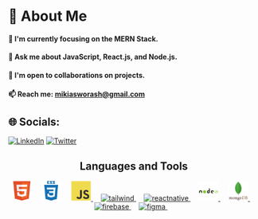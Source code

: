 <h1>💫 About Me</h1>

<h4>🔭 I'm currently focusing on the MERN Stack. </h4>

<h4>💬 Ask me about JavaScript, React.js, and Node.js. </h4>

<h4>👯 I'm open to collaborations on projects. </h4>

<h4>📫 Reach me: <a  href="mailto:mikiasworash@gmail.com">mikiasworash@gmail.com </a></h4>

## 🌐 Socials:

[![LinkedIn](https://img.shields.io/badge/LinkedIn-%230077B5.svg?logo=linkedin&logoColor=white)](https://linkedin.com/in/mikiasworash) [![Twitter](https://img.shields.io/badge/Twitter-%231DA1F2.svg?logo=Twitter&logoColor=white)](https://twitter.com/mikiasworash)

<h2 align="center">Languages and Tools</h2>

<p align="center"> 
     <a href="https://html.com/" target="_blank" rel="noreferrer"><img src="https://github.com/devicons/devicon/blob/master/icons/html5/html5-original.svg" alt="HTML" width="40" height="40"/></a>
  &nbsp; &nbsp;
      <a href="https://developer.mozilla.org/en-US/docs/Web/CSS" target="_blank" rel="noreferrer"> <img src="https://github.com/devicons/devicon/blob/master/icons/css3/css3-plain-wordmark.svg" alt="CSS" width="40" height="40"/></a>
   &nbsp; &nbsp;
      <a href="https://javascript.com/" target="_blank" rel="noreferrer">  <img src="https://github.com/devicons/devicon/blob/master/icons/javascript/javascript-original.svg" alt="JavaScript" width="40" height="40"/> </a>
    &nbsp; &nbsp;
    <a href="https://tailwindcss.com/" target="_blank" rel="noreferrer"> <img src="https://www.vectorlogo.zone/logos/tailwindcss/tailwindcss-icon.svg" alt="tailwind" width="40" height="40"/> </a> &nbsp; &nbsp;
    <a href="https://reactjs.com/" target="_blank" rel="noreferrer"> <img src="https://reactnative.dev/img/header_logo.svg" alt="reactnative" width="40" height="40"/> </a>
     &nbsp; &nbsp;
<!--     <a href="https://redux.js.org" target="_blank" rel="noreferrer"> <img src="https://raw.githubusercontent.com/devicons/devicon/master/icons/redux/redux-original.svg" alt="redux" width="40" height="40"/> </a> &nbsp; &nbsp; -->
    <a href="https://nodejs.org" target="_blank" rel="noreferrer"> <img src="https://raw.githubusercontent.com/devicons/devicon/master/icons/nodejs/nodejs-original-wordmark.svg" alt="nodejs" width="40" height="40"/> </a> &nbsp; &nbsp;
    <!-- <a href="https://mysql.com/" target="_blank" rel="noreferrer"> <img src="https://www.vectorlogo.zone/logos/mysql/mysql-ar21.svg" alt="mysql" width="40" height="40"/> </a> &nbsp; &nbsp;-->
    <a href="https://www.mongodb.com/" target="_blank" rel="noreferrer"> <img src="https://raw.githubusercontent.com/devicons/devicon/master/icons/mongodb/mongodb-original-wordmark.svg" alt="mongodb" width="40" height="40"/> </a> &nbsp; &nbsp; 
     <a href="https://firebase.google.com/" target="_blank" rel="noreferrer"> <img src="https://www.vectorlogo.zone/logos/firebase/firebase-icon.svg" alt="firebase" width="40" height="40"/> </a> &nbsp; &nbsp;
    <a href="https://www.figma.com/" target="_blank" rel="noreferrer"> <img src="https://www.vectorlogo.zone/logos/figma/figma-icon.svg" alt="figma" width="40" height="40"/> </a> &nbsp; &nbsp;
</p>
